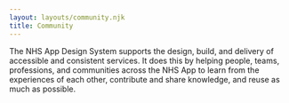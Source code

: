 ```yaml
---
layout: layouts/community.njk
title: Community
---
```


The NHS App Design System supports the design, build, and delivery of accessible and consistent services. It does this by helping people, teams, professions, and communities across the NHS App to learn from the experiences of each other, contribute and share knowledge, and reuse as much as possible.
